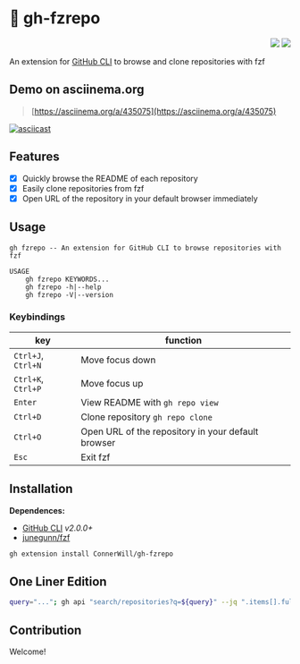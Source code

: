 # 🚀 gh-fzrepo

<div align="right">
    <img src="https://img.shields.io/static/v1?label=Language&message=Shell&color=blue&style=flat-square"/>
    <img src="https://img.shields.io/static/v1?label=License&message=MIT&color=blue&style=flat-square"/>
</div>

An extension for [GitHub CLI](https://github.com/cli/cli) to browse and clone repositories with fzf

## Demo on asciinema.org

> [https://asciinema.org/a/435075](https://asciinema.org/a/435075)

[![asciicast](https://asciinema.org/a/435075.svg)](https://asciinema.org/a/435075)

## Features

- [x] Quickly browse the README of each repository
- [x] Easily clone repositories from fzf
- [x] Open URL of the repository in your default browser immediately

## Usage

```
gh fzrepo -- An extension for GitHub CLI to browse repositories with fzf

USAGE
    gh fzrepo KEYWORDS...
    gh fzrepo -h|--help
    gh fzrepo -V|--version
```

### Keybindings

| key | function |
|-----|----------|
| `Ctrl+J`, `Ctrl+N` | Move focus down |
| `Ctrl+K`, `Ctrl+P` | Move focus up |
| `Enter` | View README with `gh repo view` |
| `Ctrl+D` | Clone repository `gh repo clone` |
| `Ctrl+O` | Open URL of the repository in your default browser |
| `Esc` | Exit fzf |

## Installation

**Dependences:**

- [GitHub CLI](https://github.com/cli/cli) *v2.0.0+*
- [junegunn/fzf](https://github.com/junegunn/fzf)

```bash
gh extension install ConnerWill/gh-fzrepo
```

## One Liner Edition

```bash
query="..."; gh api "search/repositories?q=${query}" --jq ".items[].full_name" | fzf </dev/stdin	--multi	--cycle	--header "${KEYBINDINGS}" --header-first --preview "gh repo view {}" --bind "enter:execute(gh repo view {} & read && clear)" --bind "ctrl-d:execute(gh repo clone {})" --bind "ctrl-o:execute(gh repo view {} -w &>/dev/null &)" --bind "ctrl-n:change-preview-window(right,80%|up,80%,border-horizontal|hidden|right)" --bind "esc:accept-non-empty"
```

## Contribution

Welcome!

